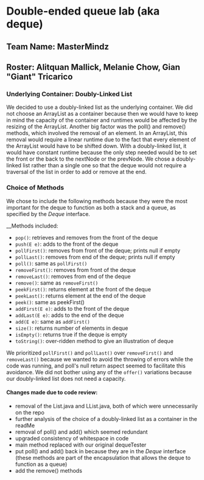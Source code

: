 # Double-ended queue lab (aka deque)
## Team Name: MasterMindz

## Roster: Alitquan Mallick, Melanie Chow, Gian "Giant" Tricarico

### Underlying Container: Doubly-Linked List
We decided to use a doubly-linked list as the underlying container. We did not choose an ArrayList as a container because then we would
have to keep in mind the capacity of the container and runtimes would be affected by the resizing of the ArrayList. Another big factor was 
the poll() and remove() methods, which involved the removal of an element. In an ArrayList, this removal would require a linear runtime due to the fact 
that every element of the ArrayList would have to be shifted down. With a doubly-linked list, it would have constant runtime because
the only step needed would be to set the front or the back to the nextNode or the prevNode. We chose a doubly-linked list rather than 
a single one so that the deque would not require a traversal of the list
in order to add or remove at the end.

### Choice of Methods
We chose to include the following methods because they were the most important for the deque to function as both a stack and a queue, as specified by
the *Deque* interface.

__Methods included:

* `pop()`: retrieves and removes from the front of the deque
* `push(E e)`: adds to the front of the deque
* `pollFirst()`: removes from front of the deque; prints null if empty
* `pollLast()`: removes from end of the deque; prints null if empty
* `poll()`: same as `pollFirst()`
* `removeFirst()`: removes from front of the deque
* `removeLast()`: removes from end of the deque
* `remove()`: same as `removeFirst()`
* `peekFirst()`: returns element at the front of the deque
* `peekLast()`: returns element at the end of the deque
* `peek()`: same as peekFirst()
* `addFirst(E e)`: adds to the front of the deque
* `addLast(E e)`: adds to the end of the deque
* `add(E e)`: same as `addFirst()`
* `size()`: returns number of elements in deque
* `isEmpty()`: returns true if the deque is empty
* `toString()`: over-ridden method to give an illustration of deque

We prioritized `pollFirst()` and `pollLast()` over `removeFirst()` and `removeLast()` because we wanted to avoid the throwing of errors 
while the code was running, and poll's null return aspect seemed to facilitate this avoidance. We did not bother using any of the 
`offer()` variations because our doubly-linked list does not need a capacity.

#### Changes made due to code review:
* removal of the List.java and LList.java, both of which were unnecessarily on the repo
* further analysis of the choice of a doubly-linked list as a container in the readMe
* removal of poll() and add() which seemed redundant
* upgraded consistency of whitespace in code
* main method replaced with our original dequeTester
* put poll() and add() back in because they are in the *Deque* interface
(these methods are part of the encapsulation that allows the deque to function as a queue)
* add the remove() methods
